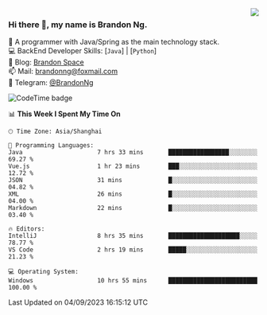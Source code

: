 <img  align="right" src="https://github-readme-stats-brandon0824.vercel.app/api/top-langs/?username=brandon0824&layout=compact">

### Hi there 👋, my name is Brandon Ng.

🌱 A programmer with Java/Spring as the main technology stack.  
💻 BackEnd Developer Skills: [`Java`] | [`Python`]  
📝 Blog: [Brandon Space](https://brandonng.tech)  
📫 Mail: brandonng@foxmail.com  
📰 Telegram: [@BrandonNg](https://t.me/BrandonNg24)  

![CodeTime badge](https://img.shields.io/endpoint?style=flat-square&url=https%3A%2F%2Fapi.codetime.dev%2Fshield%3Fid%3D128%26project%3D%26in%3D604800000)

<!--START_SECTION:waka-->
📊 **This Week I Spent My Time On** 

```text
🕑︎ Time Zone: Asia/Shanghai

💬 Programming Languages: 
Java                     7 hrs 33 mins       █████████████████░░░░░░░░   69.27 % 
Vue.js                   1 hr 23 mins        ███░░░░░░░░░░░░░░░░░░░░░░   12.72 % 
JSON                     31 mins             █░░░░░░░░░░░░░░░░░░░░░░░░   04.82 % 
XML                      26 mins             █░░░░░░░░░░░░░░░░░░░░░░░░   04.00 % 
Markdown                 22 mins             █░░░░░░░░░░░░░░░░░░░░░░░░   03.40 % 

🔥 Editors: 
IntelliJ                 8 hrs 35 mins       ████████████████████░░░░░   78.77 % 
VS Code                  2 hrs 19 mins       █████░░░░░░░░░░░░░░░░░░░░   21.23 % 

💻 Operating System: 
Windows                  10 hrs 55 mins      █████████████████████████   100.00 % 
```


 Last Updated on 04/09/2023 16:15:12 UTC
<!--END_SECTION:waka-->
